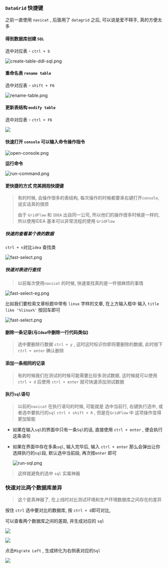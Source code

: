 ### `DataGrid` 快捷键

之前一直使用 `navicat` , 后面用了 `datagrid` 之后, 可以说是爱不释手, 真的方便太多



#### **得到数据库创建 `SQL`**

选中对应表  - `ctrl + b`

![create-table-ddl-sql.png](http://193.112.98.8/atomImg/datagrid/create-table-ddl-sql.png)

#### 重命名表 `rename table`

选中对应表 - `shift + F6`

![rename-table.png](http://193.112.98.8/atomImg/datagrid/rename-table.png)



#### 更新表结构 `modify table`

选中对应表  - `ctrl + F6`

![](http://images.atomblogs.com/20190903205831.png)



#### 快速打开 `console` 可以输入命令操作指令

![open-console.png](http://193.112.98.8/atomImg/datagrid/open-console.png)

**运行命令**

![run-command.png](http://193.112.98.8/atomImg/datagrid/run-command.png)



#### 更快捷的方式 完美拥抱快捷键

> 有的时候, 会操作很多的表结构, 每次操作的时候都要来右键打开`console`, 说实话真的很烦
>
> 
>
> 由于 `GridFlow` 和 `IDEA` 出自同一公司, 所以他们的操作很多时候是一样的, 所以使用IDEA 基本可以非常流程的使用 `GridFlow`



##### 快速的查看某个表的数据

`ctrl + n`对比`idea` 查找类

![fast-select.png](http://193.112.98.8/atomImg/datagrid/fast-select.png)



##### 快速对表进行查找

> 以前每次使用`navicat` 的时候, 快速查找真的是一件很麻烦的事情

![fast-select-eg.png](http://193.112.98.8/atomImg/datagrid/fast-select-eg.png)

比如我们要检索文章标题中带有 `linux` 字样的文章, 在上方输入框中 输入 `title like '%linux%'`  按回车即可

![fast-select.png](http://193.112.98.8/atomImg/datagrid/fast-select.png)

#### 删除一条记录(与`Idea`中删除一行代码类似)

>  选中要删除行数据 `ctrl + y` , 这时这时标识你即将要删除的数据, 此时按下 `ctrl + enter`  确认删除



#### 添加一条相同的记录

> 有的时候我们在测试的时候可能需要比较多测试数据, 这时候就可以使用 `ctrl + d` 后使用 `ctrl + enter` 就可快速添加测试数据



#### 执行`sql`语句

> 以前的`navicat` 在执行语句的时候, 可能就是 选中当前行, 右键执行选中, 或者选中要执行的`sql` `ctrl + shift + R` , 但是在`GridFlow` 中 这项操作变得更加智能

- 如果在输入`sql`的界面中只有一条`Sql`的话, 直接使用 `ctrl + enter` , 便会执行这条语句

- 如果在界面中存在多条`sql`, 输入完毕后, 输入 `ctrl + enter` 那么会弹出让你选择执行的`sql`段, 默认选中当前段, 再次按`enter` 即可

  ![run-sql.png](http://193.112.98.8/atomImg/datagrid/run-sql.png)

> 这样就避免的选中 `sql` 实属神器



###  快速对比两个数据库差异

> 这个是真神器了, 在上线时对比测试环境和生产环境数据库之间存在的差异

按住 `ctrl` 选中要对比的数据库, 按 `ctrl + d`即可对比,

可以查看两个数据库之间的差距, 并生成对应的 `sql`

![](https://raw.githubusercontent.com/xiaoxiunique/Web-Tip/master/20191119085055.png)

![](https://raw.githubusercontent.com/xiaoxiunique/Web-Tip/master/20191119085358.png)

点击`Migrate Left` , 生成转化为右侧表对应的`Sql`

![](https://raw.githubusercontent.com/xiaoxiunique/Web-Tip/master/20191119085648.png)

